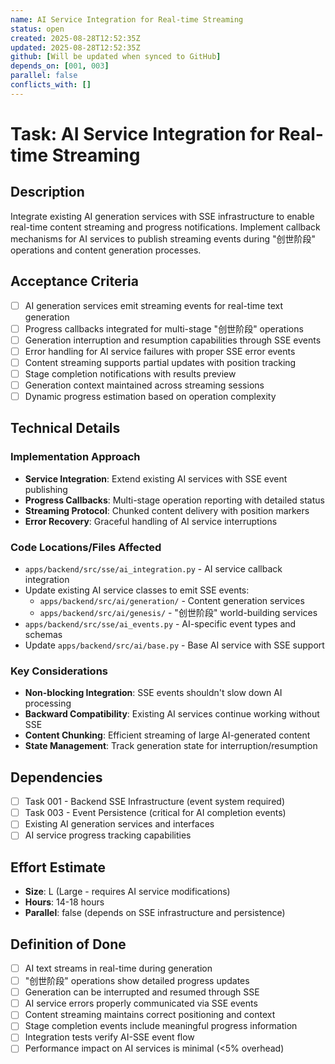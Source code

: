 ```yaml
---
name: AI Service Integration for Real-time Streaming
status: open
created: 2025-08-28T12:52:35Z
updated: 2025-08-28T12:52:35Z
github: [Will be updated when synced to GitHub]
depends_on: [001, 003]
parallel: false
conflicts_with: []
---
```


# Task: AI Service Integration for Real-time Streaming

## Description

Integrate existing AI generation services with SSE infrastructure to enable real-time content streaming and progress notifications. Implement callback mechanisms for AI services to publish streaming events during "创世阶段" operations and content generation processes.

## Acceptance Criteria

- [ ] AI generation services emit streaming events for real-time text generation
- [ ] Progress callbacks integrated for multi-stage "创世阶段" operations
- [ ] Generation interruption and resumption capabilities through SSE events
- [ ] Error handling for AI service failures with proper SSE error events
- [ ] Content streaming supports partial updates with position tracking
- [ ] Stage completion notifications with results preview
- [ ] Generation context maintained across streaming sessions
- [ ] Dynamic progress estimation based on operation complexity

## Technical Details

### Implementation Approach
- **Service Integration**: Extend existing AI services with SSE event publishing
- **Progress Callbacks**: Multi-stage operation reporting with detailed status
- **Streaming Protocol**: Chunked content delivery with position markers
- **Error Recovery**: Graceful handling of AI service interruptions

### Code Locations/Files Affected
- `apps/backend/src/sse/ai_integration.py` - AI service callback integration
- Update existing AI service classes to emit SSE events:
  - `apps/backend/src/ai/generation/` - Content generation services
  - `apps/backend/src/ai/genesis/` - "创世阶段" world-building services
- `apps/backend/src/sse/ai_events.py` - AI-specific event types and schemas
- Update `apps/backend/src/ai/base.py` - Base AI service with SSE support

### Key Considerations
- **Non-blocking Integration**: SSE events shouldn't slow down AI processing
- **Backward Compatibility**: Existing AI services continue working without SSE
- **Content Chunking**: Efficient streaming of large AI-generated content
- **State Management**: Track generation state for interruption/resumption

## Dependencies

- [ ] Task 001 - Backend SSE Infrastructure (event system required)
- [ ] Task 003 - Event Persistence (critical for AI completion events)
- [ ] Existing AI generation services and interfaces
- [ ] AI service progress tracking capabilities

## Effort Estimate

- **Size**: L (Large - requires AI service modifications)
- **Hours**: 14-18 hours
- **Parallel**: false (depends on SSE infrastructure and persistence)

## Definition of Done

- [ ] AI text streams in real-time during generation
- [ ] "创世阶段" operations show detailed progress updates
- [ ] Generation can be interrupted and resumed through SSE
- [ ] AI service errors properly communicated via SSE events
- [ ] Content streaming maintains correct positioning and context
- [ ] Stage completion events include meaningful progress information
- [ ] Integration tests verify AI-SSE event flow
- [ ] Performance impact on AI services is minimal (<5% overhead)